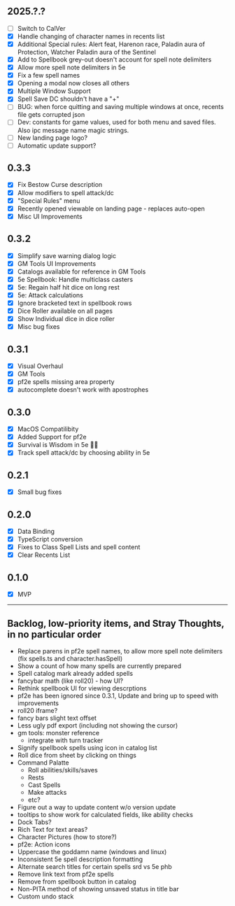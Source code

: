 ## 2025.?.?
- [ ] Switch to CalVer
- [X] Handle changing of character names in recents list
- [X] Additional Special rules: Alert feat, Harenon race, Paladin aura of Protection, Watcher Paladin aura of the Sentinel
- [X] Add to Spellbook grey-out doesn't account for spell note delimiters
- [X] Allow more spell note delimiters in 5e
- [X] Fix a few spell names
- [X] Opening a modal now closes all others
- [X] Multiple Window Support
- [X] Spell Save DC shouldn't have a "+"
- [ ] BUG: when force quitting and saving multiple windows at once, recents file gets corrupted json
- [ ] Dev: constants for game values, used for both menu and saved files.  Also ipc message name magic strings.
- [ ] New landing page logo?
- [ ] Automatic update support?

## 0.3.3
- [X] Fix Bestow Curse description
- [X] Allow modifiers to spell attack/dc
- [X] "Special Rules" menu
- [X] Recently opened viewable on landing page - replaces auto-open
- [X] Misc UI Improvements

## 0.3.2
- [X] Simplify save warning dialog logic
- [X] GM Tools UI Improvements
- [X] Catalogs available for reference in GM Tools
- [X] 5e Spellbook: Handle multiclass casters
- [X] 5e: Regain half hit dice on long rest
- [X] 5e: Attack calculations
- [X] Ignore bracketed text in spellbook rows
- [X] Dice Roller available on all pages
- [X] Show Individual dice in dice roller
- [X] Misc bug fixes

## 0.3.1
- [X] Visual Overhaul
- [X] GM Tools
- [X] pf2e spells missing area property
- [X] autocomplete doesn't work with apostrophes

## 0.3.0
- [X] MacOS Compatilibity
- [X] Added Support for pf2e
- [X] Survival is Wisdom in 5e 🤦‍♂️
- [X] Track spell attack/dc by choosing ability in 5e

## 0.2.1
- [X] Small bug fixes

## 0.2.0
- [X] Data Binding
- [X] TypeScript conversion
- [X] Fixes to Class Spell Lists and spell content
- [X] Clear Recents List

## 0.1.0
- [X] MVP

---

## Backlog, low-priority items, and Stray Thoughts, in no particular order
- Replace parens in pf2e spell names, to allow more spell note delimiters (fix spells.ts and character.hasSpell)
- Show a count of how many spells are currently prepared
- Spell catalog mark already added spells
- fancybar math (like roll20) - how UI?
- Rethink spellbook UI for viewing descrptions
- pf2e has been ignored since 0.3.1,  Update and bring up to speed with improvements
- roll20 iframe?
- fancy bars slight text offset
- Less ugly pdf export (including not showing the cursor)
- gm tools: monster reference
    - integrate with turn tracker
- Signify spellbook spells using icon in catalog list
- Roll dice from sheet by clicking on things
- Command Palatte
    - Roll abilities/skills/saves
    - Rests
    - Cast Spells
    - Make attacks
    - etc?
- Figure out a way to update content w/o version update
- tooltips to show work for calculated fields, like ability checks
- Dock Tabs?
- Rich Text for text areas?
- Character Pictures (how to store?)
- pf2e: Action icons 
- Uppercase the goddamn name (windows and linux)
- Inconsistent 5e spell description formatting
- Alternate search titles for certain spells srd vs 5e phb
- Remove link text from pf2e spells 
- Remove from spellbook button in catalog
- Non-PITA method of showing unsaved status in title bar
- Custom undo stack
